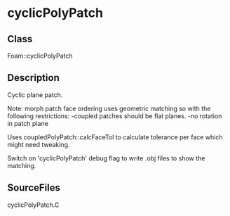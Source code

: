 # cyclicPolyPatch 
## Class
Foam::cyclicPolyPatch

## Description
Cyclic plane patch.

Note: morph patch face ordering uses geometric matching so with the
following restrictions:
        -coupled patches should be flat planes.
        -no rotation in patch plane

Uses coupledPolyPatch::calcFaceTol to calculate
tolerance per face which might need tweaking.

Switch on 'cyclicPolyPatch' debug flag to write .obj files to show
the matching.

## SourceFiles
cyclicPolyPatch.C

